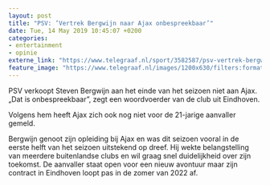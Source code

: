 ```yaml
---
layout: post
title: "PSV: ’Vertrek Bergwijn naar Ajax onbespreekbaar’"
date: Tue, 14 May 2019 10:45:07 +0200
categories: 
- entertainment 
- opinie 
externe_link: "https://www.telegraaf.nl/sport/3582587/psv-vertrek-bergwijn-naar-ajax-onbespreekbaar"
feature_image: "https://www.telegraaf.nl/images/1200x630/filters:format(jpeg):quality(80)/cdn-kiosk-api.telegraaf.nl/f521baee-7624-11e9-bf65-02c309bc01c1.jpg"
---
```


<p class="intro">PSV verkoopt Steven Bergwijn aan het einde van het seizoen niet aan Ajax. „Dat is onbespreekbaar”, zegt een woordvoerder van de club uit Eindhoven.</p> <p>Volgens hem heeft Ajax zich ook nog niet voor de 21-jarige aanvaller gemeld.</p><p>Bergwijn genoot zijn opleiding bij Ajax en was dit seizoen vooral in de eerste helft van het seizoen uitstekend op dreef. Hij wekte belangstelling van meerdere buitenlandse clubs en wil graag snel duidelijkheid over zijn toekomst. De aanvaller staat open voor een nieuw avontuur maar zijn contract in Eindhoven loopt pas in de zomer van 2022 af.</p>
